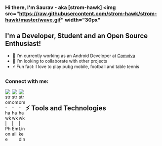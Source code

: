 ### Hi there, I'm Saurav - aka [strom-hawk] <img src="https://raw.githubusercontent.com/strom-hawk/strom-hawk/master/wave.gif" width="30px"
## I'm a Developer, Student and an Open Source Enthusiast!
- 🔭 I’m currently working as an Android Developer at [Comviva](https://www.comviva.com/)
- 👯 I’m looking to collaborate with other projects
- ⚡ Fun fact: I love to play pubg mobile, football and table tennis


### Connect with me:
[<img align="left" alt="strom-hawk | Phone" width="22px" src="https://cdn.jsdelivr.net/npm/simple-icons@v3/icons/linkedin.svg" />][phone]
[<img align="left" alt="strom-hawk | Email" width="22px" src="https://cdn.jsdelivr.net/npm/simple-icons@v3/icons/linkedin.svg" />][email]
[<img align="left" alt="strom-hawk | LinkedIn" width="22px" src="https://cdn.jsdelivr.net/npm/simple-icons@v3/icons/linkedin.svg" />][linkedin]

<br />

## ⚡ Tools and Technologies



[phone]: +919693848880
[email]: sauravsuman001@hotmail.com
[linkedin]:https://www.linkedin.com/in/saurav-suman/
